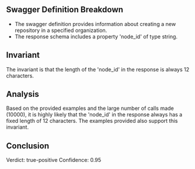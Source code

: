 ## Swagger Definition Breakdown
- The swagger definition provides information about creating a new repository in a specified organization.
- The response schema includes a property 'node_id' of type string.

## Invariant
The invariant is that the length of the 'node_id' in the response is always 12 characters.

## Analysis
Based on the provided examples and the large number of calls made (10000), it is highly likely that the 'node_id' in the response always has a fixed length of 12 characters. The examples provided also support this invariant.

## Conclusion
Verdict: true-positive
Confidence: 0.95
